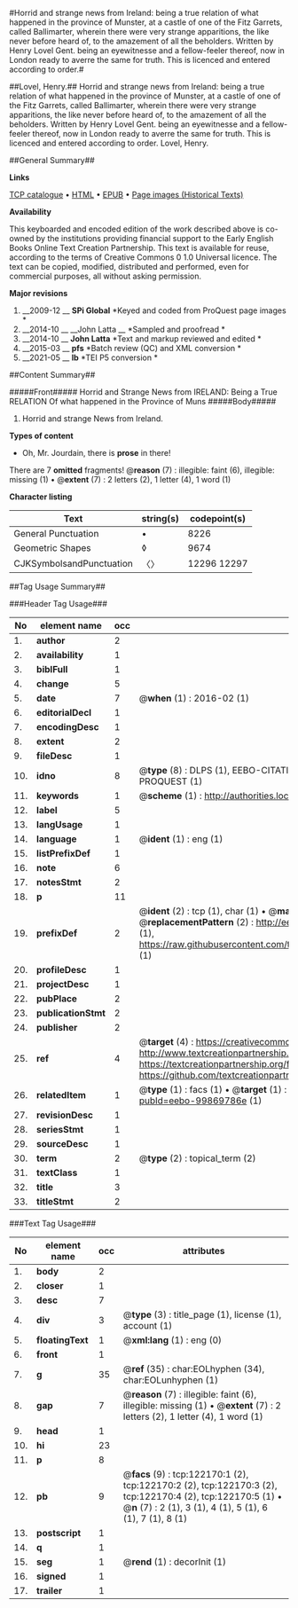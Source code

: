 #Horrid and strange news from Ireland: being a true relation of what happened in the province of Munster, at a castle of one of the Fitz Garrets, called Ballimarter, wherein there were very strange apparitions, the like never before heard of, to the amazement of all the beholders. Written by Henry Lovel Gent. being an eyewitnesse and a fellow-feeler thereof, now in London ready to averre the same for truth.  This is licenced and entered according to order.#

##Lovel, Henry.##
Horrid and strange news from Ireland: being a true relation of what happened in the province of Munster, at a castle of one of the Fitz Garrets, called Ballimarter, wherein there were very strange apparitions, the like never before heard of, to the amazement of all the beholders. Written by Henry Lovel Gent. being an eyewitnesse and a fellow-feeler thereof, now in London ready to averre the same for truth.  This is licenced and entered according to order.
Lovel, Henry.

##General Summary##

**Links**

[TCP catalogue](http://www.ota.ox.ac.uk/tcp/)  • 
[HTML](http://tei.it.ox.ac.uk/tcp/Texts-HTML/free/A88/A88609.html)  • 
[EPUB](http://tei.it.ox.ac.uk/tcp/Texts-EPUB/free/A88/A88609.epub) • 
[Page images (Historical Texts)](https://historicaltexts.jisc.ac.uk/eebo-99869786e)

**Availability**

This keyboarded and encoded edition of the work described above is co-owned by the
    institutions providing financial support to the Early English Books Online Text Creation
    Partnership. This text is available for reuse, according to the terms of  Creative Commons 0 1.0 Universal
    licence. The text can be copied, modified, distributed and performed, even for commercial
    purposes, all without asking permission.

**Major revisions**

1. __2009-12 __ __SPi Global__ *Keyed and coded from ProQuest page images *
1. __2014-10 __ __John Latta __ *Sampled and proofread *
1. __2014-10 __ __John Latta__ *Text and markup reviewed and edited *
1. __2015-03 __ __pfs__ *Batch review (QC) and XML conversion *
1. __2021-05 __ __lb__ *TEI P5 conversion *

##Content Summary##

#####Front#####
Horrid and Strange News from IRELAND: Being a True RELATION Of what happened in the Province of Muns
#####Body#####

1. Horrid and strange News from Ireland.

**Types of content**

  * Oh, Mr. Jourdain, there is **prose** in there!

There are 7 **omitted** fragments! 
 @__reason__ (7) : illegible: faint (6), illegible: missing (1)  •  @__extent__ (7) : 2 letters (2), 1 letter (4), 1 word (1)

**Character listing**


|Text|string(s)|codepoint(s)|
|---|---|---|
|General Punctuation|•|8226|
|Geometric Shapes|◊|9674|
|CJKSymbolsandPunctuation|〈〉|12296 12297|

##Tag Usage Summary##

###Header Tag Usage###

|No|element name|occ|attributes|
|---|---|---|---|
|1.|__author__|2||
|2.|__availability__|1||
|3.|__biblFull__|1||
|4.|__change__|5||
|5.|__date__|7| @__when__ (1) : 2016-02 (1)|
|6.|__editorialDecl__|1||
|7.|__encodingDesc__|1||
|8.|__extent__|2||
|9.|__fileDesc__|1||
|10.|__idno__|8| @__type__ (8) : DLPS (1), EEBO-CITATION (1), VID (1), EEBO-PROQUEST (1), STC (3), PROQUEST (1)|
|11.|__keywords__|1| @__scheme__ (1) : http://authorities.loc.gov/ (1)|
|12.|__label__|5||
|13.|__langUsage__|1||
|14.|__language__|1| @__ident__ (1) : eng (1)|
|15.|__listPrefixDef__|1||
|16.|__note__|6||
|17.|__notesStmt__|2||
|18.|__p__|11||
|19.|__prefixDef__|2| @__ident__ (2) : tcp (1), char (1)  •  @__matchPattern__ (2) : ([0-9\-]+):([0-9IVX]+) (1), (.+) (1)  •  @__replacementPattern__ (2) : http://eebo.chadwyck.com/downloadtiff?vid=$1&page=$2 (1), https://raw.githubusercontent.com/textcreationpartnership/Texts/master/tcpchars.xml#$1 (1)|
|20.|__profileDesc__|1||
|21.|__projectDesc__|1||
|22.|__pubPlace__|2||
|23.|__publicationStmt__|2||
|24.|__publisher__|2||
|25.|__ref__|4| @__target__ (4) : https://creativecommons.org/publicdomain/zero/1.0/ (1), http://www.textcreationpartnership.org/docs/. (1), https://textcreationpartnership.org/faq/#faq05 (1), https://github.com/textcreationpartnership (1)|
|26.|__relatedItem__|1| @__type__ (1) : facs (1)  •  @__target__ (1) : https://data.historicaltexts.jisc.ac.uk/view?pubId=eebo-99869786e (1)|
|27.|__revisionDesc__|1||
|28.|__seriesStmt__|1||
|29.|__sourceDesc__|1||
|30.|__term__|2| @__type__ (2) : topical_term (2)|
|31.|__textClass__|1||
|32.|__title__|3||
|33.|__titleStmt__|2||


###Text Tag Usage###

|No|element name|occ|attributes|
|---|---|---|---|
|1.|__body__|2||
|2.|__closer__|1||
|3.|__desc__|7||
|4.|__div__|3| @__type__ (3) : title_page (1), license (1), account (1)|
|5.|__floatingText__|1| @__xml:lang__ (1) : eng (0)|
|6.|__front__|1||
|7.|__g__|35| @__ref__ (35) : char:EOLhyphen (34), char:EOLunhyphen (1)|
|8.|__gap__|7| @__reason__ (7) : illegible: faint (6), illegible: missing (1)  •  @__extent__ (7) : 2 letters (2), 1 letter (4), 1 word (1)|
|9.|__head__|1||
|10.|__hi__|23||
|11.|__p__|8||
|12.|__pb__|9| @__facs__ (9) : tcp:122170:1 (2), tcp:122170:2 (2), tcp:122170:3 (2), tcp:122170:4 (2), tcp:122170:5 (1)  •  @__n__ (7) : 2 (1), 3 (1), 4 (1), 5 (1), 6 (1), 7 (1), 8 (1)|
|13.|__postscript__|1||
|14.|__q__|1||
|15.|__seg__|1| @__rend__ (1) : decorInit (1)|
|16.|__signed__|1||
|17.|__trailer__|1||
